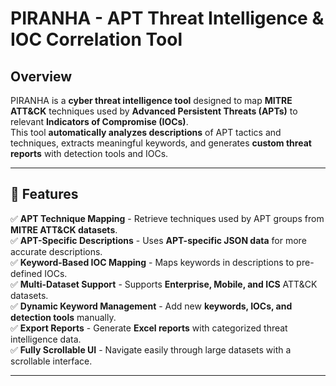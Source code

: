 # **PIRANHA - APT Threat Intelligence & IOC Correlation Tool**  

## **Overview**  
PIRANHA is a **cyber threat intelligence tool** designed to map **MITRE ATT&CK** techniques used by **Advanced Persistent Threats (APTs)** to relevant **Indicators of Compromise (IOCs)**.  
This tool **automatically analyzes descriptions** of APT tactics and techniques, extracts meaningful keywords, and generates **custom threat reports** with detection tools and IOCs.

---

## **🚀 Features**
✅ **APT Technique Mapping** - Retrieve techniques used by APT groups from **MITRE ATT&CK datasets**.  
✅ **APT-Specific Descriptions** - Uses **APT-specific JSON data** for more accurate descriptions.  
✅ **Keyword-Based IOC Mapping** - Maps keywords in descriptions to pre-defined IOCs.  
✅ **Multi-Dataset Support** - Supports **Enterprise, Mobile, and ICS** ATT&CK datasets.  
✅ **Dynamic Keyword Management** - Add new **keywords, IOCs, and detection tools** manually.  
✅ **Export Reports** - Generate **Excel reports** with categorized threat intelligence data.  
✅ **Fully Scrollable UI** - Navigate easily through large datasets with a scrollable interface.  

---

